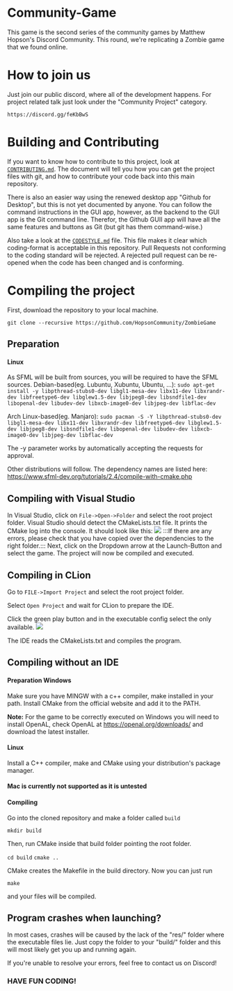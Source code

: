 # Community-Game
This game is the second series of the community games by Matthew Hopson's Discord Community.
This round, we're replicating a Zombie game that we found online.

# How to join us

Just join our public discord, where all of the development happens. For project related talk just look under the "Community Project" category.

`https://discord.gg/feKbBwS`

# Building and Contributing

If you want to know how to contribute to this project,
look at [`CONTRIBUTING.md`](CONTRIBUTING.md). The document will tell you how you can get the project
files with git, and how to contribute your code back into this
main repository.

There is also an easier way using the renewed desktop app "Github for Desktop", but this is not yet documented by anyone. 
You can follow the command instructions in the GUI app, however, as the backend to the GUI app is the Git command line. Therefor,
the Github GUII app will have all the same features and buttons as Git (but git has them command-wise.)

Also take a look at the [`CODESTYLE.md`](CODESTYLE.md) file. 
This file makes it clear which coding-format is acceptable in this repository.
Pull Requests not conforming to the coding standard will be rejected. 
A rejected pull request can be re-opened when the code has been changed and is conforming.

# Compiling the project

First, download the repository to your local machine.

`git clone --recursive https://github.com/HopsonCommunity/ZombieGame`

## Preparation

#### Linux
As SFML will be built from sources, you will be required to have the SFML sources.
Debian-based(eg. Lubuntu, Xubuntu, Ubuntu, ...): ``sudo apt-get install -y libpthread-stubs0-dev libgl1-mesa-dev libx11-dev libxrandr-dev libfreetype6-dev libglew1.5-dev libjpeg8-dev libsndfile1-dev libopenal-dev libudev-dev libxcb-image0-dev libjpeg-dev libflac-dev``

Arch Linux-based(eg. Manjaro): ``sudo pacman -S -Y libpthread-stubs0-dev libgl1-mesa-dev libx11-dev libxrandr-dev libfreetype6-dev libglew1.5-dev libjpeg8-dev libsndfile1-dev libopenal-dev libudev-dev libxcb-image0-dev libjpeg-dev libflac-dev``

The -y parameter works by automatically accepting the requests for approval.

Other distributions will follow. The dependency names are listed here:
https://www.sfml-dev.org/tutorials/2.4/compile-with-cmake.php

## Compiling with Visual Studio
In Visual Studio, click on ``File->Open->Folder`` and select the root project folder.
Visual Studio should detect the CMakeLists.txt file. It prints the CMake log into
the console. It should look like this:
<img src="http://i.imgur.com/WPpcCj7.png" />
:::If there are any errors, please check that you have copied over the dependencies to the right folder.:::
Next, click on the Dropdown arrow at the Launch-Button and select the game.
The project will now be compiled and executed.

## Compiling in CLion
Go to ``FILE->Import Project`` and select the root project folder.

Select ``Open Project`` and wait for CLion to prepare the IDE.

Click the green play button and in the executable config select the only available.
<img src="http://i.imgur.com/gwbZoA5.png" />

The IDE reads the CMakeLists.txt and compiles the program.

## Compiling without an IDE
#### Preparation Windows
Make sure you have MINGW with a c++ compiler, make installed in your path.
Install CMake from the official website and add it to the PATH.

**Note:** For the game to be correctly executed on Windows you will need to install OpenAL, check OpenAL at https://openal.org/downloads/ and download the latest installer.

#### Linux
Install a C++ compiler, make and CMake using your distribution's package manager.

#### Mac is currently not supported as it is untested

#### Compiling
Go into the cloned repository and make a folder called `build`

`mkdir build`

Then, run CMake inside that build folder pointing the root folder.

`cd build`
`cmake ..`

CMake creates the Makefile in the build directory. Now you can just run

`make`

and your files will be compiled.

## Program crashes when launching?

In most cases, crashes will be caused by the lack of the "res/" folder where the
executable files lie. Just copy the folder to your "build/" folder and this will
most likely get you up and running again.

If you're unable to resolve your errors, feel free to contact us on Discord!

### HAVE FUN CODING!
